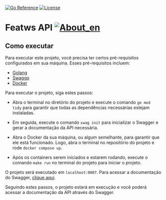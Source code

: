 
[![Go Reference](https://pkg.go.dev/badge/github.com/abu-lang/goabu.svg)](https://pkg.go.dev/github.com/bancodobrasil/featws-api)
[![License](https://img.shields.io/badge/License-Apache%202.0-blue.svg)](https://github.com/bancodobrasil/featws-api/blob/develop/LICENSE)

# Featws API [![About_en](https://github.com/yammadev/flag-icons/blob/master/png/BR.png?raw=true)](https://github.com/bancodobrasil/featws-api/blob/develop/README.md)


## Como executar

Para executar este projeto, você precisa ter certos pré-requisitos configurados em sua máquina. Esses pré-requisitos incluem:

- [Golang](https://go.dev/doc/install)
- [Swaggo](https://github.com/swaggo/swag/blob/master/README_pt.md#come%C3%A7ando)
- [Docker](https://www.docker.com/)


Para executar o projeto, siga estes passos:

- Abra o terminal no diretório do projeto e execute o comando `go mod tidy` para garantir que todas as dependências necessárias estejam instaladas.

- Em seguida, execute o comando `swag init` para inicializar o Swagger e gerar a documentação da API necessária.

- Abra o Docker da sua máquina, ou algum semelhante, para garantir que ele está funcionado. Logo, abra o terminal no repositório do projeto e rode `docker compose up`.

- Após os containers serem iniciados e estarem rodando, execute o comando `make run` no terminal do projeto para iniciar o projeto.

O projeto será executado em `localhost:9007`. Para acessar a documentação do Swagger, [clique aqui](http://localhost:9007/swagger/index.html#/).

Seguindo estes passos, o projeto estará em execução e você poderá acessar a documentação da API através do Swagger.
